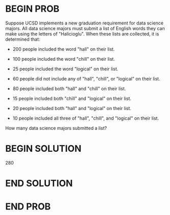 # BEGIN PROB

Suppose UCSD implements a new graduation requirement for
data science majors. All data science majors must submit a list of
English words they can make using the letters of "Halicioglu". When
these lists are collected, it is determined that:

-   200 people included the word "hall" on their list.

-   100 people included the word "chill" on their list.

-   25 people included the word "logical" on their list.

-   60 people did not include any of "hall", "chill", or "logical" on
    their list.

-   80 people included both "hall" and "chill" on their list.

-   15 people included both "chill" and "logical" on their list.

-   20 people included both "hall" and "logical" on their list.

-   10 people included all three of "hall", "chill", and "logical" on
    their list.

How many data science majors submitted a list?

# BEGIN SOLUTION

280

# END SOLUTION

# END PROB